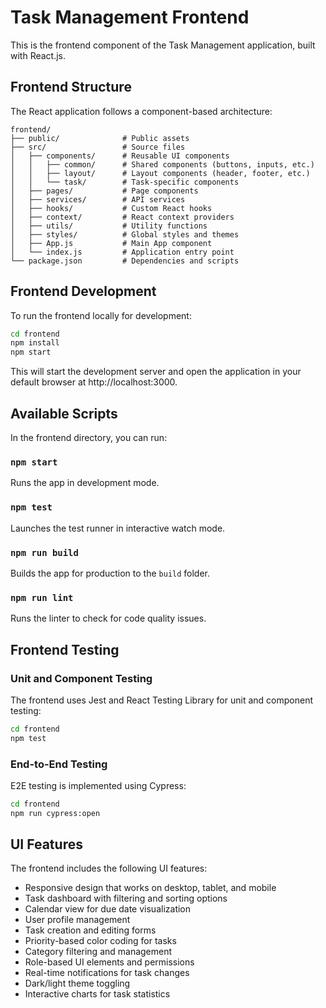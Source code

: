# Task Management Frontend

This is the frontend component of the Task Management application, built with React.js.

## Frontend Structure

The React application follows a component-based architecture:

```
frontend/
├── public/              # Public assets
├── src/                 # Source files
│   ├── components/      # Reusable UI components
│   │   ├── common/      # Shared components (buttons, inputs, etc.)
│   │   ├── layout/      # Layout components (header, footer, etc.)
│   │   └── task/        # Task-specific components
│   ├── pages/           # Page components
│   ├── services/        # API services
│   ├── hooks/           # Custom React hooks
│   ├── context/         # React context providers
│   ├── utils/           # Utility functions
│   ├── styles/          # Global styles and themes
│   ├── App.js           # Main App component
│   └── index.js         # Application entry point
└── package.json         # Dependencies and scripts
```

## Frontend Development

To run the frontend locally for development:

```bash
cd frontend
npm install
npm start
```

This will start the development server and open the application in your default browser at http://localhost:3000.

## Available Scripts

In the frontend directory, you can run:

### `npm start`

Runs the app in development mode.

### `npm test`

Launches the test runner in interactive watch mode.

### `npm run build`

Builds the app for production to the `build` folder.

### `npm run lint`

Runs the linter to check for code quality issues.

## Frontend Testing

### Unit and Component Testing

The frontend uses Jest and React Testing Library for unit and component testing:

```bash
cd frontend
npm test
```

### End-to-End Testing

E2E testing is implemented using Cypress:

```bash
cd frontend
npm run cypress:open
```

## UI Features

The frontend includes the following UI features:

- Responsive design that works on desktop, tablet, and mobile
- Task dashboard with filtering and sorting options
- Calendar view for due date visualization
- User profile management
- Task creation and editing forms
- Priority-based color coding for tasks
- Category filtering and management
- Role-based UI elements and permissions
- Real-time notifications for task changes
- Dark/light theme toggling
- Interactive charts for task statistics
